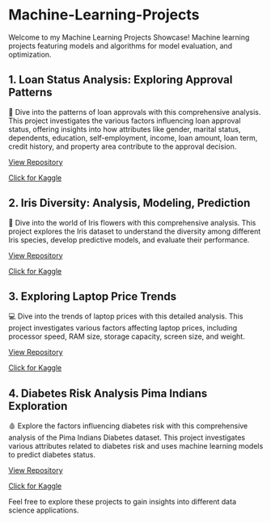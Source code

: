 # Machine-Learning-Projects

Welcome to my Machine Learning Projects Showcase!
Machine learning projects featuring models and algorithms for model evaluation, and optimization.

## 1. Loan Status Analysis: Exploring Approval Patterns

🏦 Dive into the patterns of loan approvals with this comprehensive analysis. This project investigates the various factors influencing loan approval status, offering insights into how attributes like gender, marital status, dependents, education, self-employment, income, loan amount, loan term, credit history, and property area contribute to the approval decision.

[View Repository](https://github.com/msjahid/Machine-Learning-Projects/tree/main/Loan-Approval-Patterns)

[Click for Kaggle](https://www.kaggle.com/code/msjahid/loan-status-analysis-exploring-approval-patterns)

## 2. Iris Diversity: Analysis, Modeling, Prediction

🌸 Dive into the world of Iris flowers with this comprehensive analysis. This project explores the Iris dataset to understand the diversity among different Iris species, develop predictive models, and evaluate their performance.

[View Repository](https://github.com/msjahid/Machine-Learning-Projects/tree/main/iris_prediction)

[Click for Kaggle](https://www.kaggle.com/code/msjahid/iris-diversity-analysis-modeling-prediction)

## 3. Exploring Laptop Price Trends

💻 Dive into the trends of laptop prices with this detailed analysis. This project investigates various factors affecting laptop prices, including processor speed, RAM size, storage capacity, screen size, and weight.

[View Repository](https://github.com/msjahid/Machine-Learning-Projects/tree/main/laptop_price)

[Click for Kaggle](https://www.kaggle.com/code/msjahid/exploring-laptop-price-trends)

## 4. Diabetes Risk Analysis Pima Indians Exploration

🩸 Explore the factors influencing diabetes risk with this comprehensive analysis of the Pima Indians Diabetes dataset. This project investigates various attributes related to diabetes risk and uses machine learning models to predict diabetes status.

[View Repository](https://github.com/msjahid/Data_Science_Projects/tree/main/Diabetes-Risk-Analysis)

[Click for Kaggle](https://www.kaggle.com/code/msjahid/diabetes-risk-analysis-pima-indians-exploration)

Feel free to explore these projects to gain insights into different data science applications.

